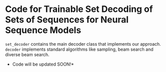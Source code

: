 # Code for Trainable Set Decoding of Sets of Sequences for Neural Sequence Models

`set_decoder` contains the main decoder class that implements our approach. `decoder` implements standard algorithms like sampling, beam search and diverse beam search.

* Code will be updated SOON!*

